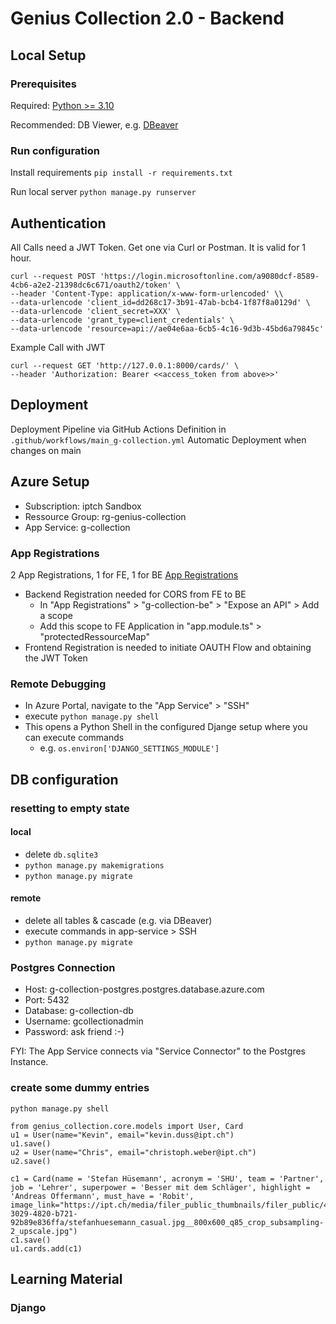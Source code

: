 # Genius Collection 2.0 - Backend
## Local Setup
### Prerequisites
Required:
[Python >= 3.10](https://www.python.org/downloads/)

Recommended:
DB Viewer, e.g. [DBeaver](https://dbeaver.io/)

### Run configuration
Install requirements
`pip install -r requirements.txt`

Run local server
`python manage.py runserver`

## Authentication
All Calls need a JWT Token. Get one via Curl or Postman. It is valid for 1 hour.

```
curl --request POST 'https://login.microsoftonline.com/a9080dcf-8589-4cb6-a2e2-21398dc6c671/oauth2/token' \
--header 'Content-Type: application/x-www-form-urlencoded' \\
--data-urlencode 'client_id=dd268c17-3b91-47ab-bcb4-1f87f8a0129d' \
--data-urlencode 'client_secret=XXX' \
--data-urlencode 'grant_type=client_credentials' \
--data-urlencode 'resource=api://ae04e6aa-6cb5-4c16-9d3b-45bd6a79845c'
```

Example Call with JWT
```
curl --request GET 'http://127.0.0.1:8000/cards/' \
--header 'Authorization: Bearer <<access_token from above>>'
```

## Deployment
Deployment Pipeline via GitHub Actions 
Definition in `.github/workflows/main_g-collection.yml`
Automatic Deployment when changes on main

## Azure Setup
* Subscription: iptch Sandbox
* Ressource Group: rg-genius-collection
* App Service: g-collection

### App Registrations
2 App Registrations, 1 for FE, 1 for BE [App Registrations](https://portal.azure.com/#view/Microsoft_AAD_RegisteredApps/ApplicationsListBlade)

* Backend Registration needed for CORS from FE to BE
  * In "App Registrations" > "g-collection-be" > "Expose an API" > Add a scope
  * Add this scope to FE Application in "app.module.ts" > "protectedRessourceMap" 
* Frontend Registration is needed to initiate OAUTH Flow and obtaining the JWT Token

### Remote Debugging
* In Azure Portal, navigate to the "App Service" > "SSH"
* execute `python manage.py shell`
* This opens a Python Shell in the configured Djange setup where you can execute commands
  * e.g. `os.environ['DJANGO_SETTINGS_MODULE']`


## DB configuration
### resetting to empty state
#### local
* delete `db.sqlite3`
* `python manage.py makemigrations`
* `python manage.py migrate`

#### remote
* delete all tables & cascade (e.g. via DBeaver)
* execute commands in app-service > SSH
* `python manage.py migrate`

### Postgres Connection
* Host: g-collection-postgres.postgres.database.azure.com
* Port: 5432
* Database: g-collection-db
* Username: gcollectionadmin
* Password: ask friend :-)

FYI: The App Service connects via "Service Connector" to the Postgres Instance.

### create some dummy entries
`python manage.py shell`
```
from genius_collection.core.models import User, Card
u1 = User(name="Kevin", email="kevin.duss@ipt.ch")
u1.save()
u2 = User(name="Chris", email="christoph.weber@ipt.ch")
u2.save()

c1 = Card(name = 'Stefan Hüsemann', acronym = 'SHU', team = 'Partner', job = 'Lehrer', superpower = 'Besser mit dem Schläger', highlight = 'Andreas Offermann', must_have = 'Robit', image_link="https://ipt.ch/media/filer_public_thumbnails/filer_public/4f/5d/4f5de2b2-3029-4820-b721-92b89e836ffa/stefanhuesemann_casual.jpg__800x600_q85_crop_subsampling-2_upscale.jpg")
c1.save()
u1.cards.add(c1)
```

## Learning Material
### Django
